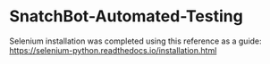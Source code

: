 # SnatchBot-Automated-Testing

Selenium installation was completed using this reference as a guide:
https://selenium-python.readthedocs.io/installation.html
